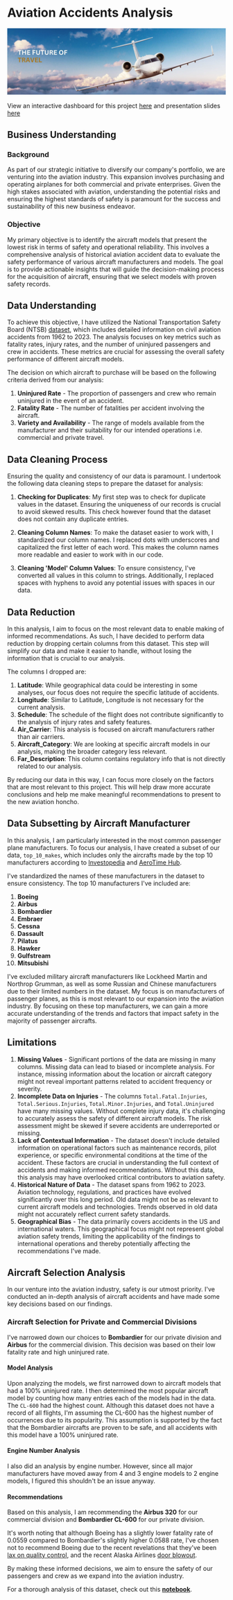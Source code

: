 # Aviation Accidents Analysis
!["Image of plane with the text the future of travel"](images/plane-the-future-of-travel.jpg)

View an interactive dashboard for this project [here](https://public.tableau.com/app/profile/kelvin.murithi/viz/Aviation_Expansion_Dashboard_17178564462710/AverageInjuriesByMake) and presentation slides [here](https://www.canva.com/design/DAGHfLmoKU0/6oduvEozUpzvoglQvJ7GXA/view?utm_content=DAGHfLmoKU0&utm_campaign=designshare&utm_medium=link&utm_source=editor)

## **Business Understanding**
### **Background**
As part of our strategic initiative to diversify our company's portfolio, we are venturing into the aviation industry. This expansion involves purchasing and operating airplanes for both commercial and private enterprises. Given the high stakes associated with aviation, understanding the potential risks and ensuring the highest standards of safety is paramount for the success and sustainability of this new business endeavor.

### **Objective**
My primary objective is to identify the aircraft models that present the lowest risk in terms of safety and operational reliability. This involves a comprehensive analysis of historical aviation accident data to evaluate the safety performance of various aircraft manufacturers and models. The goal is to provide actionable insights that will guide the decision-making process for the acquisition of aircraft, ensuring that we select models with proven safety records.

## **Data Understanding**
To achieve this objective, I have utilized the National Transportation Safety Board (NTSB) [dataset](https://www.kaggle.com/datasets/khsamaha/aviation-accident-database-synopses), which includes detailed information on civil aviation accidents from 1962 to 2023. The analysis focuses on key metrics such as fatality rates, injury rates, and the number of uninjured passengers and crew in accidents. These metrics are crucial for assessing the overall safety performance of different aircraft models.

The decision on which aircraft to purchase will be based on the following criteria derived from our analysis:
1. **Uninjured Rate** - The proportion of passengers and crew who remain uninjured in the event of an accident.
2. **Fatality Rate** - The number of fatalities per accident involving the aircraft.
3. **Variety and Availability** - The range of models available from the manufacturer and their suitability for our intended operations i.e. commercial and private travel.

## **Data Cleaning Process**

Ensuring the quality and consistency of our data is paramount. I undertook the following data cleaning steps to prepare the dataset for analysis:

1. **Checking for Duplicates**: My first step was to check for duplicate values in the dataset. Ensuring the uniqueness of our records is crucial to avoid skewed results. This check however found that the dataset does not contain any duplicate entries.

2. **Cleaning Column Names**: To make the dataset easier to work with, I standardized our column names. I replaced dots with underscores and capitalized the first letter of each word. This makes the column names more readable and easier to work with in our code.

3. **Cleaning 'Model' Column Values**: To ensure consistency, I've converted all values in this column to strings. Additionally, I replaced spaces with hyphens to avoid any potential issues with spaces in our data.

## **Data Reduction**
In this analysis, I aim to focus on the most relevant data to enable making of informed recommendations. As such, I have decided to perform data reduction by dropping certain columns from this dataset. This step will simplify our data and make it easier to handle, without losing the information that is crucial to our analysis.

The columns I dropped are:

1. **Latitude**: While geographical data could be interesting in some analyses, our focus does not require the specific latitude of accidents.
2. **Longitude**: Similar to Latitude, Longitude is not necessary for the current analysis.
3. **Schedule**: The schedule of the flight does not contribute significantly to the analysis of injury rates and safety features.
4. **Air_Carrier**: This analysis is focused on aircraft manufacturers rather than air carriers.
5. **Aircraft_Category**: We are looking at specific aircraft models in our analysis, making the broader category less relevant.
6. **Far_Description**: This column contains regulatory info that is not directly related to our analysis.

By reducing our data in this way, I can focus more closely on the factors that are most relevant to this project. This will help draw more accurate conclusions and help me make meaningful recommendations to present to the new aviation honcho.

## **Data Subsetting by Aircraft Manufacturer**

In this analysis, I am particularly interested in the most common passenger plane manufacturers. To focus our analysis, I have created a subset of our data, `top_10_makes`, which includes only the aircrafts made by the top 10 manufacturers according to [Investopedia](https://www.investopedia.com/ask/answers/050415/what-companies-are-major-players-airline-supply-business.asp) and [AeroTime Hub](https://www.aerotime.aero/articles/top-10-largest-aircraft-manufacturers-in-the-world).

I've standardized the names of these manufacturers in the dataset to ensure consistency. The top 10 manufacturers I've included are:

1. **Boeing**
2. **Airbus**
3. **Bombardier**
4. **Embraer**
5. **Cessna**
6. **Dassault**
7. **Pilatus**
8. **Hawker**
9. **Gulfstream**
10. **Mitsubishi**

I've excluded military aircraft manufacturers like Lockheed Martin and Northrop Grumman, as well as some Russian and Chinese manufacturers due to their limited numbers in the dataset. My focus is on manufacturers of passenger planes, as this is most relevant to our expansion into the aviation industry. By focusing on these top manufacturers, we can gain a more accurate understanding of the trends and factors that impact safety in the majority of passenger aircrafts.

## **Limitations**
1. **Missing Values** - Significant portions of the data are missing in many columns. Missing data can lead to biased or incomplete analysis. For instance, missing information about the location or aircraft category might not reveal important patterns related to accident frequency or severity.
2. **Incomplete Data on Injuries** - The columns `Total.Fatal.Injuries`, `Total.Serious.Injuries`, `Total.Minor.Injuries`, and `Total.Uninjured` have many missing values. Without complete injury data, it's challenging to accurately assess the safety of different aircraft models. The risk assessment might be skewed if severe accidents are underreported or missing.
3. **Lack of Contextual Information** - The dataset doesn't include detailed information on operational factors such as maintenance records, pilot experience, or specific environmental conditions at the time of the accident. These factors are crucial in understanding the full context of accidents and making informed recommendations. Without this data, this analysis may have overlooked critical contributors to aviation safety.
4. **Historical Nature of Data** - The dataset spans from 1962 to 2023. Aviation technology, regulations, and practices have evolved significantly over this long period. Old data might not be as relevant to current aircraft models and technologies. Trends observed in old data might not accurately reflect current safety standards.
5. **Geographical Bias** - The data primarily covers accidents in the US and international waters. This geographical focus might not represent global aviation safety trends, limiting the applicability of the findings to international operations and thereby potentially affecting the recommendations I've made.

## **Aircraft Selection Analysis**

In our venture into the aviation industry, safety is our utmost priority. I've conducted an in-depth analysis of aircraft accidents and have made some key decisions based on our findings.

### **Aircraft Selection for Private and Commercial Divisions**

I've narrowed down our choices to **Bombardier** for our private division and **Airbus** for the commercial division. This decision was based on their low fatality rate and high uninjured rate.

#### **Model Analysis**

Upon analyzing the models, we first narrowed down to aircraft models that had a 100% uninjured rate. I then determined the most popular aircraft model by counting how many entries each of the models had in the data. The ``CL-600`` had the highest count. Although this dataset does not have a record of all flights, I'm assuming the CL-600 has the highest number of occurrences due to its popularity. This assumption is supported by the fact that the Bombardier aircrafts are proven to be safe, and all accidents with this model have a 100% uninjured rate.

#### **Engine Number Analysis**

I also did an analysis by engine number. However, since all major manufacturers have moved away from 4 and 3 engine models to 2 engine models, I figured this shouldn't be an issue anyway.

#### **Recommendations**
Based on this analysis, I am recommending the **Airbus 320** for our commercial division and **Bombardier CL-600** for our private division. 

It's worth noting that although Boeing has a slightly lower fatality rate of 0.0559 compared to Bombardier's slightly higher 0.0588 rate, I've chosen not to recommend Boeing due to the recent revelations that they've been [lax on quality control](https://archive.fo/9GynT), and the recent Alaska Airlines [door blowout](https://en.wikipedia.org/wiki/Alaska_Airlines_Flight_1282).

By making these informed decisions, we aim to ensure the safety of our passengers and crew as we expand into the aviation industry.

For a thorough analysis of this dataset, check out this [**notebook**](https://github.com/kev065/aviation-accidents/blob/main/index.ipynb).
